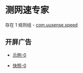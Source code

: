 # 测网速专家

存在 1 规则组 - [com.uusense.speed](/src/apps/com.uusense.speed.ts)

## 开屏广告

- [示例-0](https://m.gkd.li/110102406/571f9e6e-0474-4073-bc47-09a56313f23e)

- [快照-0](https://i.gkd.li/import/14686789)
